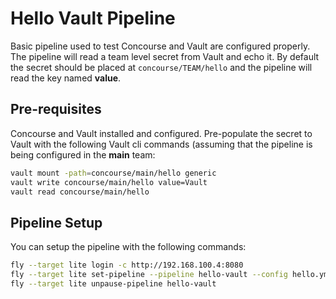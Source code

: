 Hello Vault Pipeline
=====================
Basic pipeline used to test Concourse and Vault are configured properly. The pipeline will read a team level secret from Vault and echo it. By default the secret should be placed at `concourse/TEAM/hello` and the pipeline will read the key named **value**.

Pre-requisites
--------------
Concourse and Vault installed and configured. Pre-populate the secret to Vault with the following Vault cli commands (assuming that the pipeline is being configured in the **main** team:

```bash
vault mount -path=concourse/main/hello generic
vault write concourse/main/hello value=Vault
vault read concourse/main/hello
```

Pipeline Setup
--------------
You can setup the pipeline with the following commands:

```bash
fly --target lite login -c http://192.168.100.4:8080
fly --target lite set-pipeline --pipeline hello-vault --config hello.yml
fly --target lite unpause-pipeline hello-vault
```
